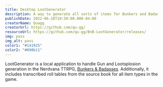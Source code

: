 ```yaml
---
title: Desktop LootGenerator
description: A way to generate all sorts of items for Bunkers and Badasses
publishDate: 2022-06-28T10:50:00.000-04:00
creatorName: Quagg
creatorUrl: https://github.com/qu-gg/
resourceUrl: https://github.com/qu-gg/BnB-LootGenerator/releases/
img: pass
img_alt: pass
color1: "#141925"
color2: "#090b11"
---
```

LootGenerator is a local application to handle Gun and Lootsplosion generation in the Nerdvana TTRPG, [Bunkers & Badasses](https://nerdvanagames.myshopify.com/). Additionally, it includes transcribed roll tables from the source book for all item types in the game.
